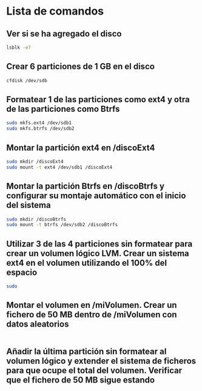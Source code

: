 # Lista de comandos

## Ver si se ha agregado el disco

```bash
lsblk -e7
```

## Crear 6 particiones de 1 GB en el disco

```bash
cfdisk /dev/sdb
```

## Formatear 1 de las particiones como ext4 y otra de las particiones como Btrfs

```bash
sudo mkfs.ext4 /dev/sdb1
sudo mkfs.btrfs /dev/sdb2
```

## Montar la partición ext4 en /discoExt4

```bash
sudo mkdir /discoExt4
sudo mount -t ext4 /dev/sdb1 /discoExt4
```

## Montar la partición Btrfs en /discoBtrfs y configurar su montaje automático con el inicio del sistema

```bash
sudo mkdir /discoBtrfs
sudo mount -t btrfs /dev/sdb2 /discoBtrfs
```

## Utilizar 3 de las 4 particiones sin formatear para crear un volumen lógico LVM. Crear un sistema ext4 en el volumen utilizando el 100% del espacio

```bash
sudo 
```

## Montar el volumen en /miVolumen. Crear un fichero de 50 MB dentro de /miVolumen con datos aleatorios

```bash

```

## Añadir la última partición sin formatear al volumen lógico y extender el sistema de ficheros para que ocupe el total del volumen. Verificar que el fichero de 50 MB sigue estando

```bash

```
